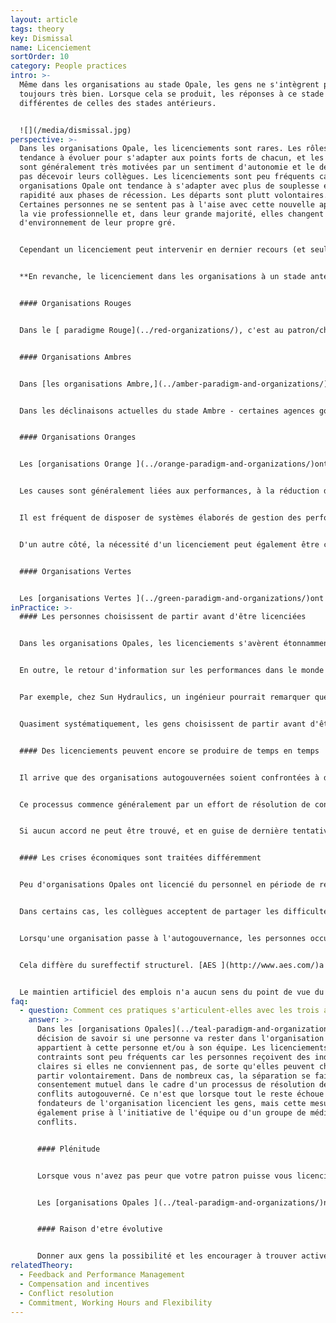 ```yaml
---
layout: article
tags: theory
key: Dismissal
name: Licenciement
sortOrder: 10
category: People practices
intro: >-
  Même dans les organisations au stade Opale, les gens ne s'intègrent pas
  toujours très bien. Lorsque cela se produit, les réponses à ce stade sont
  différentes de celles des stades antérieurs.


  ![](/media/dismissal.jpg)
perspective: >-
  Dans les organisations Opale, les licenciements sont rares. Les rôles ont
  tendance à évoluer pour s'adapter aux points forts de chacun, et les personnes
  sont généralement très motivées par un sentiment d'autonomie et le désir de ne
  pas décevoir leurs collègues. Les licenciements sont peu fréquents car les
  organisations Opale ont tendance à s'adapter avec plus de souplesse et de
  rapidité aux phases de récession. Les départs sont plutt volontaires.
  Certaines personnes ne se sentent pas à l'aise avec cette nouvelle approche de
  la vie professionnelle et, dans leur grande majorité, elles changent
  d'environnement de leur propre gré.


  Cependant un licenciement peut intervenir en dernier recours (et seulement si un processus de résolution de conflit par médiation n'aboutit pas). Dans ce cas, les émotions associées sont accueillies, les personnes et les choix sont respectés et un soutien est apporté. Ce départ est traité comme une opportunité d'apprentissage pour les deux parties.


  **En revanche, le licenciement dans les organisations à un stade antérieur peut être résumé comme suit:**.


  #### Organisations Rouges


  Dans le [ paradigme Rouge](../red-organizations/), c'est au patron/chef de décider qui licencier ou garder. Les processus formels ne sont pas de mise. Les départs volontaires peuvent être considérés comme une véritable trahison.


  #### Organisations Ambres


  Dans [les organisations Ambre,](../amber-paradigm-and-organizations/) les licenciements font souvent suite à un manque de discipline, ou à une violation des règles. Les conséquences sont généralement bien établies. Par exemple, une première infraction (comme arriver en retard) peut entraîner une suspension d'une journée. Une récidive peut entraîner le renvoi.


  Dans les déclinaisons actuelles du stade Ambre - certaines agences gouvernementales, organisations religieuses, écoles publiques, armée, etc. - l'emploi prolongé (voire à vie) est la norme. Ces relations à long terme peuvent s'étendre aux cercles sociaux. La menace d'un licenciement peut entraîner non seulement la perte d'un emploi, mais aussi celle du tissu social qui y est associé. Les personnes qui ne se sentent pas épanouies dans une organisation Ambre sont confrontées à un choix douloureux.


  #### Organisations Oranges


  Les [organisations Orange ](../orange-paradigm-and-organizations/)ont un large éventail de pratiques en matière de licenciement. L'autorité appartient généralement au patron (éventuellement après approbation ou conseil des RH).


  Les causes sont généralement liées aux performances, à la réduction des coûts ou à la réorientation stratégique de l'organisation. Il est rare que l'emploi soit garanti de manière implicite ou contractuelle.


  Il est fréquent de disposer de systèmes élaborés de gestion des performances. Le licenciement peut alors intervenir lorsque les tentatives pour améliorer des performances insuffisantes ont échoué.


  D'un autre côté, la nécessité d'un licenciement peut également être considérée comme une faille dans le processus d'embauche. Cela s'explique en partie par le fait que le coût de l'embauche d'une personne qui s'avère ensuite peu satisfaisante est élevé . Les indemnités de licenciement sont relativement courantes. Parfois, une aide à la recherche d'un nouvel emploi est proposée. Les organisations Orange peuvent avoir des pratiques de licenciement assez évoluées.


  #### Organisations Vertes


  Les [organisations Vertes ](../green-paradigm-and-organizations/)ont une grande tolérance à l'égard des différences individuelles et sont plus susceptibles de chercher une alternative au départ des gens. Les personnes qui ne se conforment pas aux règles et aux valeurs de la communauté peuvent se sentir marginalisées et, par conséquent, partir. En dehors de cela, les pratiques de licenciement sont similaires à celles du paradigme Orange.
inPractice: >-
  #### Les personnes choisissent de partir avant d'être licenciées


  Dans les organisations Opales, les licenciements s'avèrent étonnamment rares, en raison de leur flexibilité intrinsèque. L'autogouvernance implique que les personnes peuvent personnaliser un travail dans lequel elles excellent. Une personne ayant des "problèmes de performance" peut se débarrasser d'un ou de plusieurs rôles pour lesquels elle n'est pas très douée et en accepter d'autres qui correspondent mieux à ses compétences, ses intérêts et ses talents. Dans les lieux de travail traditionnels, où le poste est bien circonscrit, la flexibilité est généralement moindre.


  En outre, le retour d'information sur les performances dans le monde Opale ne provient pas d'un service externe (comme d'un patron ou des RH). Il vient des collègues. Il y a beaucoup moins de raisons de trouver à redire à ce qu'ils pensent de vos performances. Ce sont les personnes avec lesquelles vous avez à travailler tous les jours. Si vous vous sentez mal à l'aise, vous pouvez prendre en adulte la décision de passer à autre chose.


  Par exemple, chez Sun Hydraulics, un ingénieur pourrait remarquer que peu de travail lui est confié - peu de collègues l'invitent à participer à leurs projets ou sollicitent son avis. Chez Buurtzorg, une infirmière sentira dans ses interactions avec ses collègues qu'elle ne s'intègre pas à l'équipe, ou que l'autogouvernance ne lui convient finalement pas. Environ 25 infirmières choisissent de partir chaque mois pour cette raison ( tandis que 250 infirmières arrivent chaque mois).


  Quasiment systématiquement, les gens choisissent de partir avant d'être licenciés. Et presque toujours, le départ se fait par consentement mutuel, et sur une base cordiale. Cela ne change rien au fait que, sur le plan personnel, le processus peut être douloureux. Le contexte d'autogouvernance aide les gens à réaliser que personne n'est à blâmer, qu'ils ne sont peut-être pas faits pour ce genre de travail.


  #### Des licenciements peuvent encore se produire de temps en temps


  Il arrive que des organisations autogouvernées soient confrontées à des situations où elles doivent se séparer de personnes qui ne leur conviennent pas. Peut-être quelqu'un enfreint-il les valeurs de l'entreprise ou ne respecte-t-il jamais le processus de sollicitation d'avis (dans de nombreuses organisations Opales, le non-respect de la sollicitation d'avis est la seule infraction "passible de licenciement"). Dans ces deux cas, le tissu fondamental de l'autogouvernance peut être menacé. Dans ces situations, l'action ne repose pas sur la hiérarchie, mais sur des mécanismes basés sur les pairs.


  Ce processus commence généralement par un effort de résolution de conflit, initié par une équipe ou un individu. Ils parlent avec la personne en question et essaient de trouver une solution qui convienne aux deux parties. En cas d'échec, ils peuvent faire appel à un médiateur, ou à un panel, pour faciliter la résolution. Dans la plupart des cas, cela permet de trouver une solution. Dans certains cas, la personne et l'équipe décident de prendre des engagements mutuels et de se donner une nouvelle chance. Dans d'autres cas, la personne se rend compte que la confiance est irrévocablement rompue et comprend qu'il est temps de partir.


  Si aucun accord ne peut être trouvé, et en guise de dernière tentative pour régler le problème, l'équipe peut demander à un actionnaire majoritaire ou fondateur de jouer le rôle de médiateur. Dans les rares cas où cette démarche échoue, l'équipe peut demander au fondateur de mettre fin à l'emploi de la personne concernée. Ce processus, avec quelques variantes, est suivi chez [Buurtzorg ](http://www.buurtzorgnederland.com/)et [Morning Star](http://www.morningstarco.com/).


  #### Les crises économiques sont traitées différemment


  Peu d'organisations Opales ont licencié du personnel en période de récession. Les organisations autogouvernées sont extrêmement flexibles et génèrent peu de frais généraux. Elles résistent mieux aux périodes de récession que les organisations traditionnelles. [FAVI ](http://www.favi.com/)et [Sun Hydraulics](http://www.sunhydraulics.com/), par exemple, ont toutes deux résisté à de graves récessions (avec des baisses de revenus de 30 à 50 %) sans licencier.


  Dans certains cas, les collègues acceptent de partager les difficultés et optent pour des réductions temporaires de salaire. Du point de vue Opale, il serait malvenu de licencier des collègues dans le seul but d'augmenter les bénéfices pendant quelques mois dès lors que l'on estime que le sureffectif n'est que temporaire.


  Lorsqu'une organisation passe à l'autogouvernance, les personnes occupant des fonctions de management ne sont plus indispensables. Zappos a fait face à cette situation et a offert aux anciens managers du temps et une aide substantielle pour trouver de nouveaux rôles où ils pourraient apporter une réelle valeur ajoutée. Ils ont également offert à tous les employés une généreuse indemnité de départ s'ils ne se sentaient pas pleinement motivés par la nouvelle organisation. ^\[Voir l'article de Quartz "Internal Memo: Zappos is offering severance to employees who aren’t all in with Holacracy"].


  Cela diffère du sureffectif structurel. [AES ](http://www.aes.com/)a été confronté à ce problème à plusieurs reprises avec les centrales électriques qu'il a achetées en Europe de l'Est, en Asie, en Amérique latine et en Afrique. Dans certains cas, d'anciens gouvernements actionnaires avaient utilisé ces centrales pour créer des emplois artificiels. Après l'acquisition, AES a rapidement réduit le nombre d'employés, principalement par le biais d'un généreux programme de départ volontaire. On ne demandait que rarement aux gens de partir. Au Panama, AES a créé un fonds de crédits pour les employés qui acceptaient ce programme. Cela a aidé beaucoup d'entre eux à créer de nouvelles entreprises.


  Le maintien artificiel des emplois n'a aucun sens du point de vue du paradigme Opale. Le souci de la sécurité de l'emploi est en partie inspiré par la peur. Il ne tient pas compte du fait que tout évolue. Il néglige la possibilité qu'une personne dont les talents sont gaspillés dans une organisation en sureffectif puisse trouver une meilleure façon d'exprimer ses talents là où ils sont utiles. La vie se renouvelle sans cesse ; les licenciements et même les mises à pied peuvent en faire partie, bien qu'ils soient rares dans les structures autogouvernées.
faq:
  - question: Comment ces pratiques s'articulent-elles avec les trois avancées Opales ?
    answer: >-
      Dans les [organisations Opales](../teal-paradigm-and-organizations/) la
      décision de savoir si une personne va rester dans l'organisation
      appartient à cette personne et/ou à son équipe. Les licenciements
      contraints sont peu fréquents car les personnes reçoivent des indications
      claires si elles ne conviennent pas, de sorte qu'elles peuvent choisir de
      partir volontairement. Dans de nombreux cas, la séparation se fait par
      consentement mutuel dans le cadre d'un processus de résolution des
      conflits autogouverné. Ce n'est que lorsque tout le reste échoue que les
      fondateurs de l'organisation licencient les gens, mais cette mesure est
      également prise à l'initiative de l'équipe ou d'un groupe de médiation des
      conflits.


      #### Plénitude


      Lorsque vous n'avez pas peur que votre patron puisse vous licencier à sa guise, il est plus facile de se montrer en plénitude au travail. Si vous n'êtes pas jugé et que vous n'avez pas besoin d'adhérer à un ensemble de règles pour conserver votre emploi, vous avez tendance à vous exposer sans masque dans votre travail.


      Les [organisations Opales ](../teal-paradigm-and-organizations/)ne résument pas les licenciements à des transactions purement contractuelles qui évitent de gérer les émotions et la souffrance. Au contraire, elles acceptent et travaillent avec ces problèmes humains pour transformer les départs en expériences d'apprentissage qui peuvent améliorer de manière significative le parcours futur de la personne et de l'organisation. 


      #### Raison d'etre évolutive


      Donner aux gens la possibilité et les encourager à trouver activement un nouveau rôle dans l'entreprise lorsqu'ils ne sont pas performants ou lorsque leur rôle actuel n'est plus nécessaire contribue à la capacité de l'organisation à écouter et à comprendre ce qu'elle essaie de devenir, à remplir sa mission et à s'adapter à sa [raison d'être](../evolutionary-purpose/).
relatedTheory:
  - Feedback and Performance Management
  - Compensation and incentives
  - Conflict resolution
  - Commitment, Working Hours and Flexibility
---
```

